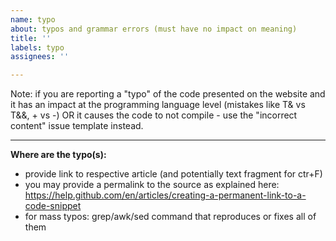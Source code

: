 ```yaml
---
name: typo
about: typos and grammar errors (must have no impact on meaning)
title: ''
labels: typo
assignees: ''

---
```


Note: if you are reporting a "typo" of the code presented on the website and it has an impact at the programming language level (mistakes like T& vs T&&, + vs -) OR it causes the code to not compile - use the "incorrect content" issue template instead.

___

**Where are the typo(s):**

- provide link to respective article (and potentially text fragment for ctr+F)
- you may provide a permalink to the source as explained here: https://help.github.com/en/articles/creating-a-permanent-link-to-a-code-snippet
- for mass typos: grep/awk/sed command that reproduces or fixes all of them
